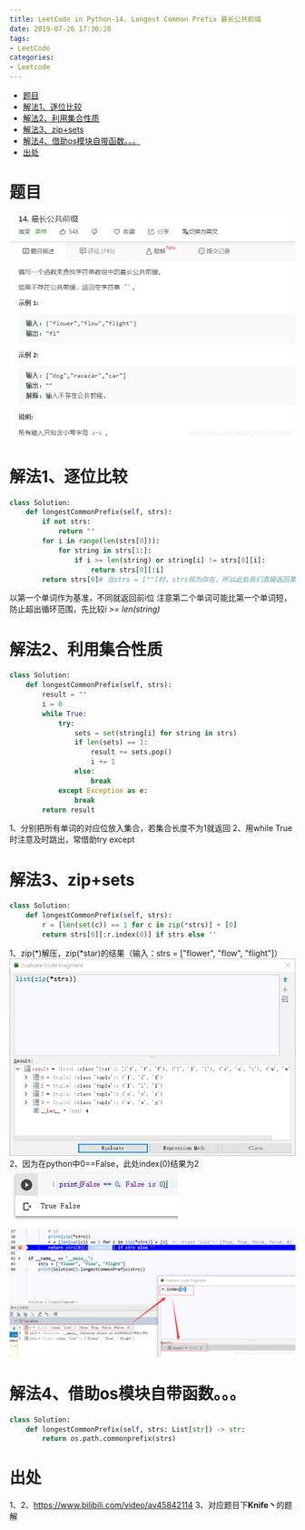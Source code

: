 ```yaml
---
title: LeetCode in Python-14. Longest Common Prefix 最长公共前缀
date: 2019-07-26 17:30:28
tags:
- LeetCode
categories:
- Leetcode
---
```

- [题目](#%e9%a2%98%e7%9b%ae)
- [解法1、逐位比较](#%e8%a7%a3%e6%b3%951%e9%80%90%e4%bd%8d%e6%af%94%e8%be%83)
- [解法2、利用集合性质](#%e8%a7%a3%e6%b3%952%e5%88%a9%e7%94%a8%e9%9b%86%e5%90%88%e6%80%a7%e8%b4%a8)
- [解法3、zip+sets](#%e8%a7%a3%e6%b3%953zipsets)
- [解法4、借助os模块自带函数。。。](#%e8%a7%a3%e6%b3%954%e5%80%9f%e5%8a%a9os%e6%a8%a1%e5%9d%97%e8%87%aa%e5%b8%a6%e5%87%bd%e6%95%b0)
- [出处](#%e5%87%ba%e5%a4%84)

# 题目
![最长公共前缀](LeetCode-in-Python-14-Longest-Common-Prefix-最长公共前缀/2019-07-26-17-30-52.png)

# 解法1、逐位比较

```python
class Solution:
    def longestCommonPrefix(self, strs):
        if not strs:
            return ""
        for i in range(len(strs[0])):
            for string in strs[1:]:
                if i >= len(string) or string[i] != strs[0][i]:
                    return strs[0][:i]
        return strs[0]# 当strs = [""]时，strs视为存在，所以此处我们直接返回第一个元素，即“”
```
以第一个单词作为基准，不同就返回前i位
注意第二个单词可能比第一个单词短，防止超出循环范围，先比较*i >= len(string)*

# 解法2、利用集合性质

```python
class Solution:
    def longestCommonPrefix(self, strs):
        result = ""
        i = 0
        while True:
            try:
                sets = set(string[i] for string in strs)
                if len(sets) == 1:
                    result += sets.pop()
                    i += 1
                else:
                    break
            except Exception as e:
                break
        return result
```
1、分别把所有单词的对应位放入集合，若集合长度不为1就返回
2、用while True时注意及时跳出，常借助try except

# 解法3、zip+sets

```python
class Solution:
    def longestCommonPrefix(self, strs):
        r = [len(set(c)) == 1 for c in zip(*strs)] + [0]
        return strs[0][:r.index(0)] if strs else ''
```
1、zip(*)解压，zip(*star)的结果（输入：strs = ["flower", "flow", "flight"]）
![zip(*star)](LeetCode-in-Python-14-Longest-Common-Prefix-最长公共前缀/2019-07-26-17-31-13.png)
2、因为在python中0==False，此处index(0)结果为2
![](LeetCode-in-Python-14-Longest-Common-Prefix-最长公共前缀/2019-07-26-17-31-22.png)
![](LeetCode-in-Python-14-Longest-Common-Prefix-最长公共前缀/2019-07-26-17-31-29.png)

# 解法4、借助os模块自带函数。。。

```python
class Solution:
    def longestCommonPrefix(self, strs: List[str]) -> str:
        return os.path.commonprefix(strs)
```

# 出处
1、2、https://www.bilibili.com/video/av45842114
3、对应题目下**Knife丶**的题解